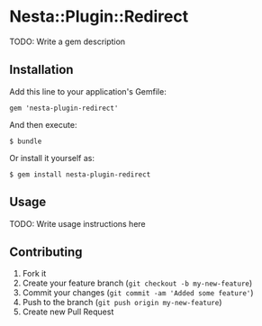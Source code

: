 # Nesta::Plugin::Redirect

TODO: Write a gem description

## Installation

Add this line to your application's Gemfile:

    gem 'nesta-plugin-redirect'

And then execute:

    $ bundle

Or install it yourself as:

    $ gem install nesta-plugin-redirect

## Usage

TODO: Write usage instructions here

## Contributing

1. Fork it
2. Create your feature branch (`git checkout -b my-new-feature`)
3. Commit your changes (`git commit -am 'Added some feature'`)
4. Push to the branch (`git push origin my-new-feature`)
5. Create new Pull Request
